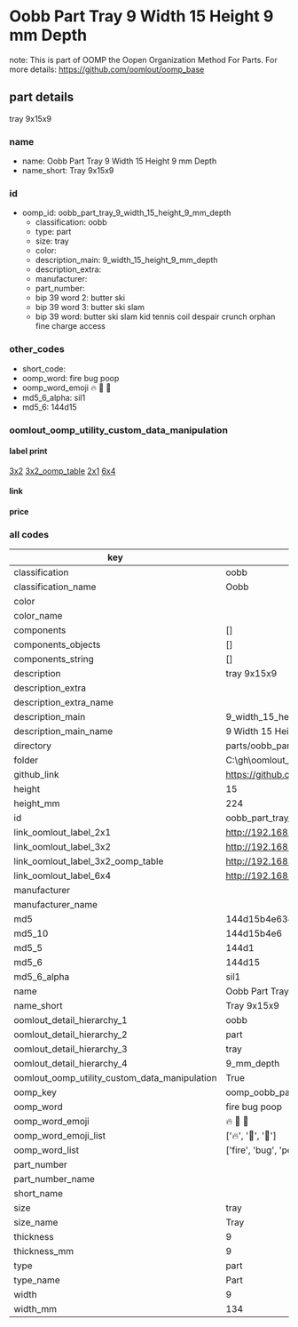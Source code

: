 # Oobb Part Tray 9 Width 15 Height 9 mm Depth  

note: This is part of OOMP the Oopen Organization Method For Parts. For more details: https://github.com/oomlout/oomp_base

##  part details
  



tray 9x15x9



### name
* name: Oobb Part Tray 9 Width 15 Height 9 mm Depth
* name_short: Tray 9x15x9 
### id
* oomp_id: oobb_part_tray_9_width_15_height_9_mm_depth
  * classification: oobb
  * type: part
  * size: tray
  * color: 
  * description_main: 9_width_15_height_9_mm_depth
  * description_extra: 
  * manufacturer: 
  * part_number: 
  * bip 39 word 2: butter ski
  * bip 39 word 3: butter ski slam
  * bip 39 word: butter ski slam kid tennis coil despair crunch orphan fine charge access

### other_codes
* short_code: 
* oomp_word: fire bug poop
* oomp_word_emoji :fire: :bug: :poop:
* md5_6_alpha: sil1
* md5_6: 144d15






### oomlout_oomp_utility_custom_data_manipulation
#### label print
[3x2](http://192.168.1.245:1112/?label=oomp%20sil1)
[3x2_oomp_table](http://192.168.1.108:1112/?label=oomp%20sil1)
[2x1](http://192.168.1.242:1112/?label=oomp%20sil1)
[6x4](http://192.168.1.55:1112/?label=oomp%20sil1)    

#### link

                              

#### price







### all codes 
| key | value |  
| --- | --- |  
| classification | oobb |  
| classification_name | Oobb |  
| color |  |  
| color_name |  |  
| components | [] |  
| components_objects | [] |  
| components_string | [] |  
| description | tray 9x15x9 |  
| description_extra |  |  
| description_extra_name |  |  
| description_main | 9_width_15_height_9_mm_depth |  
| description_main_name | 9 Width 15 Height 9 mm Depth |  
| directory | parts/oobb_part_tray_9_width_15_height_9_mm_depth |  
| folder | C:\gh\oomlout_oobb_version_4_generated_parts\parts\oobb_part_tray_9_width_15_height_9_mm_depth |  
| github_link | https://github.com/oomlout/oomlout_oomp_part_src/tree/main/parts/oobb_part_tray_9_width_15_height_9_mm_depth |  
| height | 15 |  
| height_mm | 224 |  
| id | oobb_part_tray_9_width_15_height_9_mm_depth |  
| link_oomlout_label_2x1 | http://192.168.1.242:1112/?label=oomp%20sil1 |  
| link_oomlout_label_3x2 | http://192.168.1.245:1112/?label=oomp%20sil1 |  
| link_oomlout_label_3x2_oomp_table | http://192.168.1.108:1112/?label=oomp%20sil1 |  
| link_oomlout_label_6x4 | http://192.168.1.55:1112/?label=oomp%20sil1 |  
| manufacturer |  |  
| manufacturer_name |  |  
| md5 | 144d15b4e634e780b56f97a5963290fa |  
| md5_10 | 144d15b4e6 |  
| md5_5 | 144d1 |  
| md5_6 | 144d15 |  
| md5_6_alpha | sil1 |  
| name | Oobb Part Tray 9 Width 15 Height 9 mm Depth |  
| name_short | Tray 9x15x9  |  
| oomlout_detail_hierarchy_1 | oobb |  
| oomlout_detail_hierarchy_2 | part |  
| oomlout_detail_hierarchy_3 | tray |  
| oomlout_detail_hierarchy_4 | 9_mm_depth |  
| oomlout_oomp_utility_custom_data_manipulation | True |  
| oomp_key | oomp_oobb_part_tray_9_width_15_height_9_mm_depth |  
| oomp_word | fire bug poop |  
| oomp_word_emoji | :fire: :bug: :poop: |  
| oomp_word_emoji_list | [':fire:', ':bug:', ':poop:'] |  
| oomp_word_list | ['fire', 'bug', 'poop'] |  
| part_number |  |  
| part_number_name |  |  
| short_name |  |  
| size | tray |  
| size_name | Tray |  
| thickness | 9 |  
| thickness_mm | 9 |  
| type | part |  
| type_name | Part |  
| width | 9 |  
| width_mm | 134 |  
